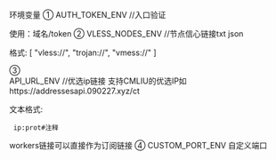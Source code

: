 环境变量
①
AUTH_TOKEN_ENV   //入口验证

  使用：域名/token
②
VLESS_NODES_ENV //节点信心链接txt json

   格式:
       [
        "vless://",
        "trojan://",
        "vmess://"
        ]
        
 ③       
API_URL_ENV //优选ip链接 支持CMLIU的优选IP如https://addressesapi.090227.xyz/ct

  文本格式:
  
     ip:prot#注释
workers链接可以直接作为订阅链接
④
CUSTOM_PORT_ENV
自定义端口
